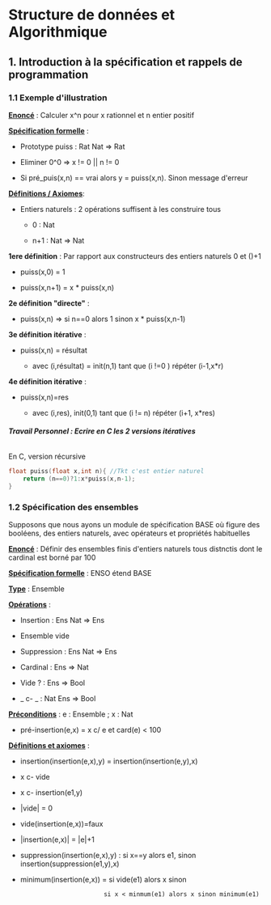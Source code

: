 # Structure de données et Algorithmique

## 1. Introduction à la spécification et rappels de programmation

### 1.1 Exemple d'illustration

<ins>**Enoncé**</ins> : Calculer x^n pour x rationnel et n entier positif 

<ins>**Spécification formelle**</ins> : 

- Prototype puiss : Rat Nat => Rat

- Eliminer 0^0 => x != 0 || n != 0
* Si pré_puis(x,n) == vrai alors y = puiss(x,n). Sinon message d'erreur

<ins>**Définitions / Axiomes**</ins>: 

* Entiers naturels : 2 opérations suffisent à les construire tous
  
  * 0 : Nat
  
  * n+1 : Nat => Nat

**1ere définition** : Par rapport aux constructeurs des entiers naturels 0 et ()+1

* puiss(x,0) = 1

* puiss(x,n+1) = x * puiss(x,n)

**2e définition "directe"** : 

* puiss(x,n) => si n==0 alors 1 sinon x * puiss(x,n-1)

**3e définition itérative** :

* puiss(x,n) = résultat
  
  * avec (i,résultat) = init(n,1) tant que (i !=0 ) répéter (i-1,x*r)

**4e définition itérative** : 

* puiss(x,n)=res
  
  * avec (i,res), init(0,1) tant que (i != n) répéter (i+1, x*res)

###### **Travail Personnel : Ecrire en C les 2 versions itératives**

En C, version récursive

```c
float puiss(float x,int n){ //Tkt c'est entier naturel
    return (n==0)?1:x*puiss(x,n-1);
}
```

### 1.2 Spécification des ensembles

Supposons que nous ayons un module de spécification BASE où figure des booléens, des entiers naturels, avec opérateurs et propriétés habituelles

**<ins>Enoncé</ins>** : Définir des ensembles finis d'entiers naturels tous distnctis dont le cardinal est borné par 100

**<ins>Spécification formelle</ins>** : ENSO étend BASE

**<ins>Type</ins>** : Ensemble

**<ins>Opérations</ins>** :

* Insertion : Ens Nat => Ens

* Ensemble vide

* Suppression : Ens Nat => Ens

* Cardinal : Ens => Nat

* Vide ? : Ens => Bool

* _ c- _ : Nat Ens => Bool  

**<ins>Préconditions</ins>** : e : Ensemble ; x : Nat

* pré-insertion(e,x) = x c/ e et card(e) < 100

**<ins>Définitions et axiomes</ins>** : 

* insertion(insertion(e,x),y) = insertion(insertion(e,y),x)

* x c- vide

* x c- insertion(e1,y)

* |vide| = 0

* vide(insertion(e,x))=faux

* |insertion(e,x)| = |e|+1

* suppression(insertion(e,x),y) : si x==y alors e1, sinon insertion(suppression(e1,y),x)

* minimum(insertion(e,x)) = si vide(e1) alors x sinon
  
                             si x < minmum(e1) alors x sinon minimum(e1) 
  
      
